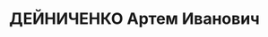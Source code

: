 ---
title: ДЕЙНИЧЕНКО Артем Иванович
description: "1898 р. народження, с. Катеринівка Донецької області, українець, із\
  \ робітників, освічений. Проживав у м. Миколаєві. Директор магазину. \n  Заарештований\
  \ 19.07.1937 р. Вироком Військової Колегії Верховного Суду СРСР від 24.11.1937 р.\
  \ засуджений до розстрілу з конфіскацією майна. Страчений 24.11.1937 р. Місце поховання\
  \ невідомо. \n  Реабілітований у 1957 р."
---